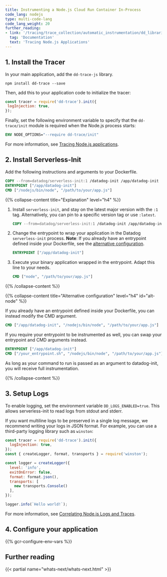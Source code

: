 ```yaml
---
title: Instrumenting a Node.js Cloud Run Container In-Process
code_lang: nodejs
type: multi-code-lang
code_lang_weight: 20
further_reading:
- link: '/tracing/trace_collection/automatic_instrumentation/dd_libraries/nodejs/'
  tag: 'Documentation'
  text: 'Tracing Node.js Applications'
---
```


## 1. Install the Tracer

In your main application, add the `dd-trace-js` library.

```shell
npm install dd-trace --save
```

Then, add this to your application code to initialize the tracer:
```javascript
const tracer = require('dd-trace').init({
 logInjection: true,
});
```

Finally, set the following environment variable to specify that the `dd-trace/init` module is required when the Node.js process starts:
```dockerfile
ENV NODE_OPTIONS="--require dd-trace/init"
```

For more information, see [Tracing Node.js applications][1].

## 2. Install Serverless-Init

Add the following instructions and arguments to your Dockerfile.

```dockerfile
COPY --from=datadog/serverless-init:1 /datadog-init /app/datadog-init
ENTRYPOINT ["/app/datadog-init"]
CMD ["/nodejs/bin/node", "/path/to/your/app.js"]
```

{{% collapse-content title="Explanation" level="h4" %}}

1. Install `serverless-init`, and stay on the latest major version with the `:1` tag. Alternatively, you can pin to a specific version tag or use `:latest`.

   ```dockerfile
   COPY --from=datadog/serverless-init:1 /datadog-init /app/datadog-init
   ```

2. Change the entrypoint to wrap your application in the Datadog `serverless-init` process.
   **Note**: If you already have an entrypoint defined inside your Dockerfile, see the [alternative configuration](#alt-node).

   ```dockerfile
   ENTRYPOINT ["/app/datadog-init"]
   ```

3. Execute your binary application wrapped in the entrypoint. Adapt this line to your needs.
   ```dockerfile
   CMD ["node", "/path/to/your/app.js"]
   ```

{{% /collapse-content %}}

{{% collapse-content title="Alternative configuration" level="h4" id="alt-node" %}}

If you already have an entrypoint defined inside your Dockerfile, you can instead modify the CMD argument.

```dockerfile
CMD ["/app/datadog-init", "/nodejs/bin/node", "/path/to/your/app.js"]
```

If you require your entrypoint to be instrumented as well, you can swap your entrypoint and CMD arguments instead.

```dockerfile
ENTRYPOINT ["/app/datadog-init"]
CMD ["/your_entrypoint.sh", "/nodejs/bin/node", "/path/to/your/app.js"]
```

As long as your command to run is passed as an argument to datadog-init, you will receive full instrumentation.

{{% /collapse-content %}}

## 3. Setup Logs

To enable logging, set the environment variable `DD_LOGS_ENABLED=true`. This allows serverless-init to read logs from stdout and stderr.

If you want multiline logs to be preserved in a single log message, we recommend writing your logs in JSON format. For example, you can use a third-party logging library such as `winston`:
```javascript
const tracer = require('dd-trace').init({
  logInjection: true,
});
const { createLogger, format, transports } = require('winston');

const logger = createLogger({
  level: 'info',
  exitOnError: false,
  format: format.json(),
  transports: [
    new transports.Console()
  ],
});

logger.info(`Hello world!`);
```

For more information, see [Correlating Node.js Logs and Traces][2].

## 4. Configure your application

{{% gcr-configure-env-vars %}}

## Further reading

{{< partial name="whats-next/whats-next.html" >}}

[1]: /tracing/trace_collection/automatic_instrumentation/dd_libraries/nodejs/
[2]: tracing/other_telemetry/connect_logs_and_traces/nodejs/
